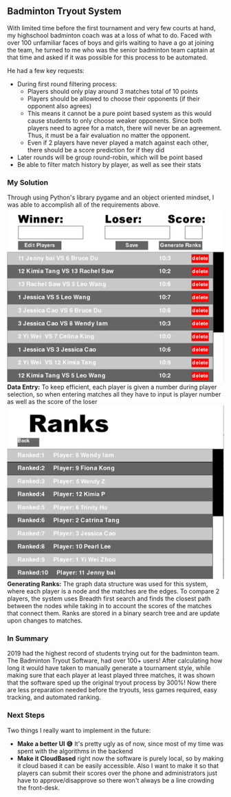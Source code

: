## Badminton Tryout System

With limited time before the first tournament and very few courts at hand, my highschool badminton coach was at a loss of what to do. Faced with over 100 unfamiliar faces of boys and girls waiting to have a go at joining the team, he turned to me who was the senior badminton team captain at that time and asked if it was possible for this process to be automated.

He had a few key requests:

- During first round filtering process:
  - Players should only play around 3 matches total of 10 points
  - Players should be allowed to choose their opponents (if their opponent also agrees)
  - This means it cannot be a pure point based system as this would cause students to only choose weaker opponents. Since both players need to agree for a match, there will never be an agreement. Thus, it must be a fair evaluation no matter the opponent.
  - Even if 2 players have never played a match against each other, there should be a score prediction for if they did
- Later rounds will be group round-robin, which will be point based
- Be able to filter match history by player, as well as see their stats

### My Solution

Through using Python's library pygame and an object oriented mindset, I was able to accomplish all of the requirements above.
![Software img](../Pictures/BadmintonMatchEntry.PNG "Title")
**Data Entry:** To keep efficient, each player is given a number during player selection, so when entering matches all they have to input is player number as well as the score of the loser
![Software img](../Pictures/BadmintonRanks.PNG "Title")
**Generating Ranks:** The graph data structure was used for this system, where each player is a node and the matches are the edges. To compare 2 players, the system uses Breadth first search and finds the closest path between the nodes while taking in to account the scores of the matches that connect them. Ranks are stored in a binary search tree and are update upon changes to matches.

### In Summary

2019 had the highest record of students trying out for the badminton team. The Badminton Tryout Software, had over 100+ users! After calculating how long it would have taken to manually generate a tournament style, while making sure that each player at least played three matches, it was shown that the software sped up the original tryout process by 300%! Now there are less preparation needed before the tryouts, less games required, easy tracking, and automated ranking.

### Next Steps

Two things I really want to implement in the future:

- **Make a better UI :sweat_smile:** It's pretty ugly as of now, since most of my time was spent with the algorithms in the backend
- **Make it CloudBased** right now the software is purely local, so by making it cloud based it can be easily accessible. Also I want to make it so that players can submit their scores over the phone and administrators just have to approve/disapprove so there won't always be a line crowding the front-desk.
